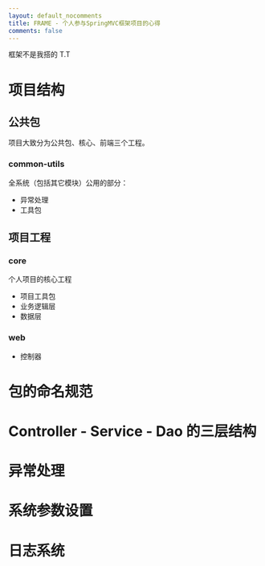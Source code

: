 ```yaml
---
layout: default_nocomments
title: FRAME - 个人参与SpringMVC框架项目的心得
comments: false
---
```



框架不是我搭的 T.T

# 项目结构

## 公共包
项目大致分为公共包、核心、前端三个工程。

### common-utils
全系统（包括其它模块）公用的部分：
* 异常处理
* 工具包

## 项目工程

### core
个人项目的核心工程
* 项目工具包
* 业务逻辑层
* 数据层

### web
* 控制器

# 包的命名规范

# Controller - Service - Dao 的三层结构

# 异常处理

# 系统参数设置

# 日志系统